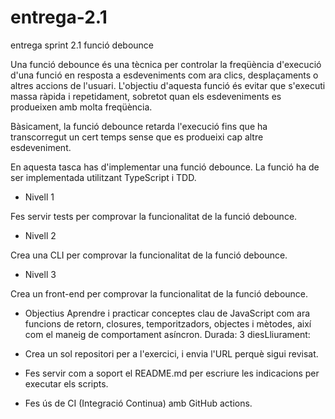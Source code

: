 # entrega-2.1
entrega sprint 2.1 funció debounce

Una funció debounce és una tècnica per controlar la freqüència d'execució d'una funció en resposta a esdeveniments com ara clics, desplaçaments o altres accions de l'usuari. L'objectiu d'aquesta funció és evitar que s'executi massa ràpida i repetidament, sobretot quan els esdeveniments es produeixen amb molta freqüència. 

Bàsicament, la funció debounce retarda l'execució fins que ha transcorregut un cert temps sense que es produeixi cap altre esdeveniment. 

En aquesta tasca has d'implementar una funció debounce. La funció ha de ser implementada utilitzant TypeScript i TDD.

- Nivell 1

Fes servir tests per comprovar la funcionalitat de la funció debounce.

- Nivell 2

Crea una CLI per comprovar la funcionalitat de la funció debounce.

- Nivell 3

Crea un front-end per comprovar la funcionalitat de la funció debounce.


- Objectius
Aprendre i practicar conceptes clau de JavaScript com ara funcions de retorn, closures, temporitzadors, objectes i mètodes, així com el maneig de comportament asíncron.
Durada: 3 diesLliurament:
- Crea un sol repositori per a l'exercici, i envia l'URL perquè sigui revisat.

- Fes servir com a soport el README.md per escriure les indicacions per executar els scripts.

- Fes ús de CI (Integració Continua) amb GitHub actions.
